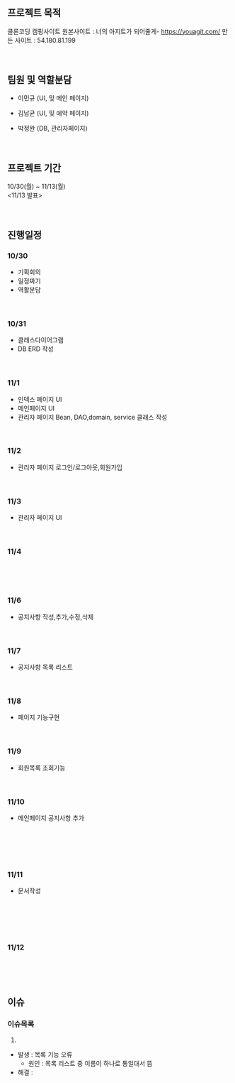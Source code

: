 # 

## 프로젝트 목적
  클론코딩  캠핑사이트
  원본사이트 :  너의 아지트가 되어줄게- https://youagit.com/
  만든 사이트 : 54.180.81.199
<br><br><br>
## 팀원 및 역할분담
  - 이민규 (UI, 및 메인 페이지)
  
  - 김남균 (UI, 및 에약 페이지)
  
  - 박정완 (DB, 관리자페이지)
<br><br><br>
## 프로젝트 기간
  10/30(월) ~ 11/13(월)  
  <11/13 발표>
<br><br><br>
## 진행일정
### 10/30  
  - 기획회의
  - 일정짜기  
  - 역활분담
<br><br><br>
### 10/31
  - 클래스다이어그램  
  - DB ERD 작성 
<br><br><br>
### 11/1
  - 인덱스 페이지 UI
  - 메인페이지 UI  
  - 관리자 페이지 Bean, DAO,domain, service 클래스 작성
<br><br><br>  
### 11/2
  - 관리자 페이지 로그인/로그아웃,회원가입
<br><br><br>  
### 11/3
  -  관리자 페이지 UI
<br><br><br>
### 11/4
<br><br><br> 
### 11/6
  - 공지사항 작성,추가,수정,삭제
 <br><br><br>
### 11/7  
  -  공지사항 목록 리스트
<br><br><br>
### 11/8
  -  페이지 기능구현
<br><br><br>
### 11/9
  -  회원목록 조회기능
<br><br><br>
### 11/10
  -  메인페이지 공지사항 추가
<br><br><br>
<br><br><br>
### 11/11
  - 문서작성
<br><br><br>
<br><br><br>
### 11/12
<br><br><br>
## 이슈
### 이슈목록 
1.
  - 발생 : 목록 기능 오류
    - 원인 : 목록 리스트 중 이름이 하나로 통일대서 뜸    
  - 해결 :       

